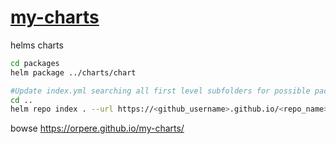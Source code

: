 # [my-charts](https://orpere.github.io/my-charts/)
helms charts


```bash
cd packages
helm package ../charts/chart

#Update index.yml searching all first level subfolders for possible packaged charts
cd ..
helm repo index . --url https://<github_username>.github.io/<repo_name>

```

bowse https://orpere.github.io/my-charts/